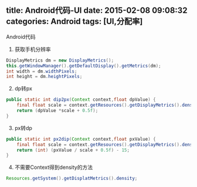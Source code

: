 title: Android代码-UI
date: 2015-02-08 09:08:32
categories: Android
tags: [UI,分配率]
---
<!--more-->
Android代码
1. 获取手机分辨率
```java
DisplayMetrics dm = new DisplayMetrics();
this.getWindowManager().getDefaultDisplay().getMetrics(dm);
int width = dm.widthPixels;
int height = dm.heightPixels;
```
2. dp转px
```java
public static int dip2px(Context context,float dpValue) {
	final float scale = context.getResources().getDisplayMetrics().density;
	return (dpValue *scale + 0.5f);
}
```
3. px转dp
```java
public static int px2dip(Context context,float pxValue) {
	final float scale = context.getResources().getDisplayMetrics().density;
    return (int) (pxValue / scale + 0.5f) - 15;
}
```
4. 不需要Context得到density的方法
```java
Resources.getSystem().getDisplatMetrics().density;
```